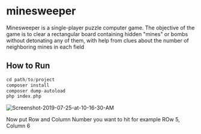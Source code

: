 # minesweeper
Minesweeper is a single-player puzzle computer game. The objective of the game is to clear a rectangular board containing hidden "mines" or bombs without detonating any of them, with help from clues about the number of neighboring mines in each field

## How to Run

```php
cd path/to/project
composer install
composer dump-autoload
php index.php
```
<img src="https://i.ibb.co/HzQBjgf/Screenshot-2019-07-25-at-10-16-30-AM.png" alt="Screenshot-2019-07-25-at-10-16-30-AM" border="0">

Now put Row and Column Number you want to hit
for example ROw 5, Column 6 
